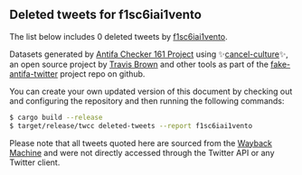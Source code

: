 ## Deleted tweets for f1sc6iai1vento

The list below includes 0 deleted tweets by
[f1sc6iai1vento](https://twitter.com/f1sc6iai1vento).



Datasets generated by [Antifa Checker 161 Project](https://twitter.com/antifacheck161) using ✨[cancel-culture](https://github.com/travisbrown/cancel-culture)✨, an open source project by 
[Travis Brown](https://twitter.com/travisbrown) and other tools as part of the 
[fake-antifa-twitter](https://github.com/antifacheck161/fake-antifa-twitter) project repo on github.

You can create your own updated version of this document by checking out and configuring the
repository and then running the following commands:

```bash
$ cargo build --release
$ target/release/twcc deleted-tweets --report f1sc6iai1vento
```

Please note that all tweets quoted here are sourced from the
[Wayback Machine](https://web.archive.org) and were not directly accessed through the Twitter API or
any Twitter client.

